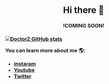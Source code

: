 <h1 align="center">Hi there 👋</h1>
<h3 align="center">!COMING SOON!<h3>

[![DoctorZ GitHub stats](https://github-readme-stats.vercel.app/api?username=DoctorZ-0525)](https://github.com/anuraghazra/github-readme-stats)

You can learn more about me 🌎:
- [instaram](https://www.instagram.com/julian_almario0525/)
- [Youtube](https://www.youtube.com/DoctorZ_)
- [Twitter](https://twitter.com/DocZ_0525)
<!--
**DoctorZ-0525/DoctorZ-0525** is a ✨ _special_ ✨ repository because its `README.md` (this file) appears on your GitHub profile.

Here are some ideas to get you started:

- 🔭 I’m currently working on ...
- 🌱 I’m currently learning ...
- 👯 I’m looking to collaborate on ...
- 🤔 I’m looking for help with ...
- 💬 Ask me about ...
- 📫 How to reach me: ...
- 😄 Pronouns: ...
- ⚡ Fun fact: ...
-->
